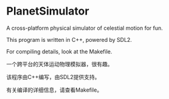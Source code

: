 # PlanetSimulator
A cross-platform physical simulator of celestial motion for fun.

This program is written in C++, powered by SDL2.

For compiling details, look at the Makefile.

一个跨平台的天体运动物理模拟器，很有趣。

该程序由C++编写，由SDL2提供支持。

有关编译的详细信息，请查看Makefile。
